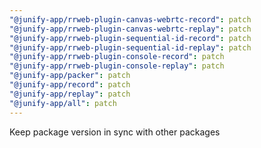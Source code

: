 ```yaml
---
"@junify-app/rrweb-plugin-canvas-webrtc-record": patch
"@junify-app/rrweb-plugin-canvas-webrtc-replay": patch
"@junify-app/rrweb-plugin-sequential-id-record": patch
"@junify-app/rrweb-plugin-sequential-id-replay": patch
"@junify-app/rrweb-plugin-console-record": patch
"@junify-app/rrweb-plugin-console-replay": patch
"@junify-app/packer": patch
"@junify-app/record": patch
"@junify-app/replay": patch
"@junify-app/all": patch
---
```


Keep package version in sync with other packages
